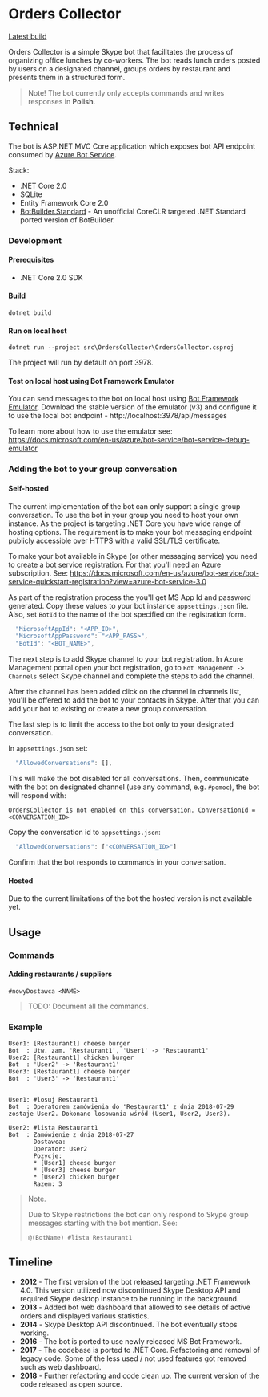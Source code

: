 # Orders Collector

[Latest build](https://jmansar.visualstudio.com/Orders%20Collector/_build/latest?definitionId=1&branch=master)

Orders Collector is a simple Skype bot that facilitates the process of organizing office lunches by co-workers.
The bot reads lunch orders posted by users on a designated channel, groups orders by restaurant and presents them in a structured form.

> Note!
> The bot currently only accepts commands and writes responses in **Polish**.

## Technical

The bot is ASP.NET MVC Core application which exposes bot API endpoint consumed by [Azure Bot Service](https://azure.microsoft.com/en-gb/services/bot-service/).

Stack:

-   .NET Core 2.0
-   SQLite
-   Entity Framework Core 2.0
-   [BotBuilder.Standard](https://github.com/CXuesong/BotBuilder.Standard/wiki) - An unofficial CoreCLR targeted .NET Standard ported version of BotBuilder.

### Development

#### Prerequisites

-   .NET Core 2.0 SDK

#### Build

```
dotnet build
```

#### Run on local host

```
dotnet run --project src\OrdersCollector\OrdersCollector.csproj
```

The project will run by default on port 3978.

#### Test on local host using Bot Framework Emulator

You can send messages to the bot on local host using [Bot Framework Emulator](https://github.com/Microsoft/BotFramework-Emulator).
Download the stable version of the emulator (v3) and configure it to use the local bot endpoint - http://localhost:3978/api/messages

To learn more about how to use the emulator see: https://docs.microsoft.com/en-us/azure/bot-service/bot-service-debug-emulator

### Adding the bot to your group conversation

#### Self-hosted

The current implementation of the bot can only support a single group conversation. To use the bot in your group you need to host your own instance.
As the project is targeting .NET Core you have wide range of hosting options.
The requirement is to make your bot messaging endpoint publicly accessible over HTTPS with a valid SSL/TLS certificate.

To make your bot available in Skype (or other messaging service) you need to create a bot service registration. For that you'll need an Azure subscription.
See: https://docs.microsoft.com/en-us/azure/bot-service/bot-service-quickstart-registration?view=azure-bot-service-3.0

As part of the registration process the you'll get MS App Id and password generated. Copy these values to your bot instance `appsettings.json` file. Also, set `BotId` to the name of the bot specified on the registration form.

```javascript
  "MicrosoftAppId": "<APP_ID>",
  "MicrosoftAppPassword": "<APP_PASS>",
  "BotId": "<BOT_NAME>",
```

The next step is to add Skype channel to your bot registration. In Azure Management portal open your bot registration, go to `Bot Management -> Channels` select Skype channel and complete the steps to add the channel.

After the channel has been added click on the channel in channels list, you'll be offered to add the bot to your contacts in Skype. After that you can add your bot to existing or create a new group conversation.

The last step is to limit the access to the bot only to your designated conversation.

In `appsettings.json` set:

```javascript
  "AllowedConversations": [],
```

This will make the bot disabled for all conversations. Then, communicate with the bot on designated channel (use any command, e.g. `#pomoc`), the bot will respond with:

```
OrdersCollector is not enabled on this conversation. ConversationId = <CONVERSATION_ID>
```

Copy the conversation id to `appsettings.json`:

```javascript
  "AllowedConversations": ["<CONVERSATION_ID>"]
```

Confirm that the bot responds to commands in your conversation.

#### Hosted

Due to the current limitations of the bot the hosted version is not available yet.

## Usage

### Commands

#### Adding restaurants / suppliers

```
#nowyDostawca <NAME>
```

> TODO: Document all the commands.

### Example

```
User1: [Restaurant1] cheese burger
Bot  : Utw. zam. 'Restaurant1', 'User1' -> 'Restaurant1'
User2: [Restaurant1] chicken burger
Bot  : 'User2' -> 'Restaurant1'
User3: [Restaurant1] cheese burger
Bot  : 'User3' -> 'Restaurant1'


User1: #losuj Restaurant1
Bot  : Operatorem zamówienia do 'Restaurant1' z dnia 2018-07-29 zostaje User2. Dokonano losowania wśród (User1, User2, User3).

User2: #lista Restaurant1
Bot  : Zamówienie z dnia 2018-07-27
       Dostawca:
       Operator: User2
       Pozycje:
       * [User1] cheese burger
       * [User3] cheese burger
       * [User2] chicken burger
       Razem: 3
```

> Note.
>
> Due to Skype restrictions the bot can only respond to Skype group messages starting with the bot mention.
> See:
>
> ```
> @(BotName) #lista Restaurant1
> ```

## Timeline

-   **2012** - The first version of the bot released targeting .NET Framework 4.0. This version utilized now discontinued Skype Desktop API and required Skype desktop instance to be running in the background.
-   **2013** - Added bot web dashboard that allowed to see details of active orders and displayed various statistics.
-   **2014** - Skype Desktop API discontinued. The bot eventually stops working.
-   **2016** - The bot is ported to use newly released MS Bot Framework.
-   **2017** - The codebase is ported to .NET Core. Refactoring and removal of legacy code. Some of the less used / not used features got removed such as web dashboard.
-   **2018** - Further refactoring and code clean up. The current version of the code released as open source.

